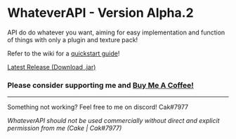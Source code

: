 # WhateverAPI - Version Alpha.2
API do do whatever you want, aiming for easy implementation and function of things with only a plugin and texture pack!

Refer to the wiki for a [quickstart guide](https://github.com/cakeGit/WhateverAPI/wiki)!

[Latest Release (Download .jar)](https://github.com/cakeGit/WhateverAPI/releases/tag/vA.2)

### Please consider supporting me and [Buy Me A Coffee!](https://www.buymeacoffee.com/cakegit)


<hr>


Something not working? Feel free to me on discord! Cak#7977

_WhateverAPI should not be used commercially without direct and explicit permission from me (Cake | Cak#7977)_
